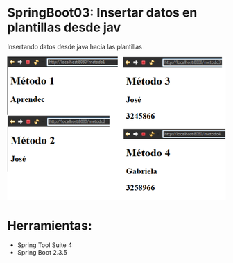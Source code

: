 # SpringBoot03: Insertar datos en plantillas desde jav
Insertando datos desde java hacia las plantillas

![](https://raw.githubusercontent.com/ctec105/SpringBoot03/master/image.png)

# Herramientas:
- Spring Tool Suite 4
- Spring Boot 2.3.5

